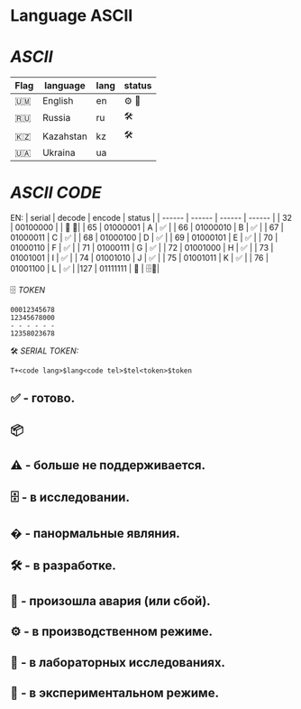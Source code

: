 # Language ASCII

#  *ASCII*
| Flag | language  | lang | status |
| ---- | --------- | ---- | ------ |
| 🇺🇲 |  English  |  en  |  ⚙️ 🧪 | 
| 🇷🇺 |  Russia   |  ru  |  🛠️    |
| 🇰🇿 | Kazahstan |  kz  |  🛠️    |
| 🇺🇦 | Ukraina   |  ua  ||

# *ASCII CODE*
EN:
| serial | decode | encode | status |
| ------ | ------ | ------ | ------ |
| 32 | 00100000 |    | 🧫 🧪|
| 65 | 01000001 |  A  | ✅ |
| 66 | 01000010 |  B  | ✅ |
| 67 | 01000011 |  C  | ✅ |
| 68 | 01000100 |  D  | ✅ | 
| 69 | 01000101 |  E  | ✅ | 
| 70 | 01000110 |  F  | ✅ | 
| 71 | 01000111 |  G  | ✅ |
| 72 | 01001000 |  H  | ✅ |
| 73 | 01001001 |  I  | ✅ |
| 74 | 01001010 |  J  | ✅ |
| 75 | 01001011 |  K  | ✅ |
| 76 | 01001100 |  L  | ✅ |
|127 | 01111111 | 🔲 | 🗄️🧪|

🗄️ *TOKEN*

    00012345678
    12345678000
    - - - - - - 
    12358023678
   
🛠️ *SERIAL TOKEN:*
```
T+<code lang>$lang<code tel>$tel<token>$token
```


✅ -  готово. 
 - 
 📦
 - 
⚠️ - больше не поддерживается.
 - 
🗄️ - в исследовании.
 -  
 � - панормальные являния. 
 -
🛠️ - в разработке. 
 - 
🚨 - произошла авария (или сбой).
 -
⚙️ - в производственном режиме.
 - 
🧫 - в лабораторных исследованиях. 
 - 
🧪 - в экспериментальном режиме.
 - 